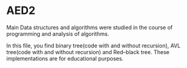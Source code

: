 # AED2
Main Data structures and algorithms were studied in the course of programming and analysis of algorithms.

In this file, you find binary tree(code with and without recursion), AVL tree(code with and without recursion) and Red–black tree. These implementations are for educational purposes.
